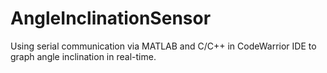 # AngleInclinationSensor
Using serial communication via MATLAB and C/C++ in CodeWarrior IDE to graph angle inclination in real-time.
